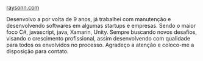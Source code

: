 [raysonn.com](https://raysonn.github.io/)

Desenvolvo a por volta de 9 anos, já trabalhei com manutenção e desenvolvendo softwares em algumas startups e empresas. Sendo o maior foco C#, javascript, java, Xamarin, Unity.
Sempre buscando novos desafios, visando o crescimento profissional, assim desenvolvendo com qualidade para todos os envolvidos no processo.
Agradeço a atenção e coloco-me a disposição para contato.
